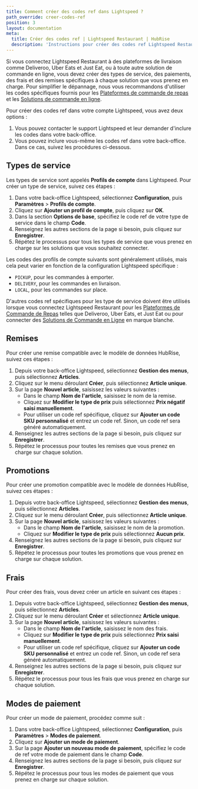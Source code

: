 ```yaml
---
title: Comment créer des codes ref dans Lightspeed ?
path_override: creer-codes-ref
position: 3
layout: documentation
meta:
  title: Créer des codes ref | Lightspeed Restaurant | HubRise
  description: 'Instructions pour créer des codes ref Lightspeed Restaurant requis pour que le logiciel de caisse fonctionne avec d''autres apps connectées (ex : plateforme de commande en ligne).'
---
```


Si vous connectez Lightspeed Restaurant à des plateformes de livraison comme Deliveroo, Uber Eats et Just Eat, ou à toute autre solution de commande en ligne, vous devez créer des types de service, des paiements, des frais et des remises spécifiques à chaque solution que vous prenez en charge. Pour simplifier le dépannage, nous vous recommandons d'utiliser les codes spécifiques fournis pour les [Plateformes de commande de repas](/apps/lightspeed-restaurant/food-ordering-platforms) et les [Solutions de commande en ligne](/apps/lightspeed-restaurant/online-ordering-solutions).

Pour créer des codes ref dans votre compte Lightspeed, vous avez deux options :

1. Vous pouvez contacter le support Lightspeed et leur demander d'inclure les codes dans votre back-office.
1. Vous pouvez inclure vous-même les codes ref dans votre back-office. Dans ce cas, suivez les procédures ci-dessous.

## Types de service

Les types de service sont appelés **Profils de compte** dans Lightspeed. Pour créer un type de service, suivez ces étapes :

1. Dans votre back-office Lightspeed, sélectionnez **Configuration**, puis **Paramètres** > **Profils de compte**.
1. Cliquez sur **Ajouter un profil de compte**, puis cliquez sur **OK**.
1. Dans la section **Options de base**, spécifiez le code ref de votre type de service dans le champ **Code**.
1. Renseignez les autres sections de la page si besoin, puis cliquez sur **Enregistrer**.
1. Répétez le processus pour tous les types de service que vous prenez en charge sur les solutions que vous souhaitez connecter.

Les codes des profils de compte suivants sont généralement utilisés, mais cela peut varier en fonction de la configuration Lightspeed spécifique :

- `PICKUP`, pour les commandes à emporter.
- `DELIVERY`, pour les commandes en livraison.
- `LOCAL`, pour les commandes sur place.

D'autres codes ref spécifiques pour les type de service doivent être utilisés lorsque vous connectez Lightspeed Restaurant pour les [Plateformes de Commande de Repas](/apps/lightspeed-restaurant/food-ordering-platforms) telles que Deliveroo, Uber Eats, et Just Eat ou pour connecter des [Solutions de Commande en Ligne](/apps/lightspeed-restaurant/online-ordering-solutions) en marque blanche.

## Remises

Pour créer une remise compatible avec le modèle de données HubRise, suivez ces étapes :

1. Depuis votre back-office Lightspeed, sélectionnez **Gestion des menus**, puis sélectionnez **Articles**.
1. Cliquez sur le menu déroulant **Créer**, puis sélectionnez **Article unique**.
1. Sur la page **Nouvel article**, saisissez les valeurs suivantes :
   - Dans le champ **Nom de l'article**, saisissez le nom de la remise.
   - Cliquez sur **Modifier le type de prix** puis sélectionnez **Prix négatif saisi manuellement**.
   - Pour utiliser un code ref spécifique, cliquez sur **Ajouter un code SKU personnalisé** et entrez un code ref. Sinon, un code ref sera généré automatiquement.
1. Renseignez les autres sections de la page si besoin, puis cliquez sur **Enregistrer**.
1. Répétez le processus pour toutes les remises que vous prenez en charge sur chaque solution.

## Promotions

Pour créer une promotion compatible avec le modèle de données HubRise, suivez ces étapes :

1. Depuis votre back-office Lightspeed, sélectionnez **Gestion des menus**, puis sélectionnez **Articles**.
1. Cliquez sur le menu déroulant **Créer**, puis sélectionnez **Article unique**.
1. Sur la page **Nouvel article**, saisissez les valeurs suivantes :
   - Dans le champ **Nom de l'article**, saisissez le nom de la promotion.
   - Cliquez sur **Modifier le type de prix** puis sélectionnez **Aucun prix**.
1. Renseignez les autres sections de la page si besoin, puis cliquez sur **Enregistrer**.
1. Répétez le processus pour toutes les promotions que vous prenez en charge sur chaque solution.

## Frais

Pour créer des frais, vous devez créer un article en suivant ces étapes :

1. Depuis votre back-office Lightspeed, sélectionnez **Gestion des menus**, puis sélectionnez **Articles**.
1. Cliquez sur le menu déroulant **Créer** et sélectionnez **Article unique**.
1. Sur la page **Nouvel article**, saisissez les valeurs suivantes :
   - Dans le champ **Nom de l'article**, saisissez le nom des frais.
   - Cliquez sur **Modifier le type de prix** puis sélectionnez **Prix saisi manuellement**.
   - Pour utiliser un code ref spécifique, cliquez sur **Ajouter un code SKU personnalisé** et entrez un code ref. Sinon, un code ref sera généré automatiquement.
1. Renseignez les autres sections de la page si besoin, puis cliquez sur **Enregistrer**.
1. Répétez le processus pour tous les frais que vous prenez en charge sur chaque solution.

## Modes de paiement

Pour créer un mode de paiement, procédez comme suit :

1. Dans votre back-office Lightspeed, sélectionnez **Configuration**, puis **Paramètres** > **Modes de paiement**.
1. Cliquez sur **Ajouter un mode de paiement**.
1. Sur la page **Ajouter un nouveau mode de paiement**, spécifiez le code de ref votre mode de paiement dans le champ **Code**.
1. Renseignez les autres sections de la page si besoin, puis cliquez sur **Enregistrer**.
1. Répétez le processus pour tous les modes de paiement que vous prenez en charge sur chaque solution.
